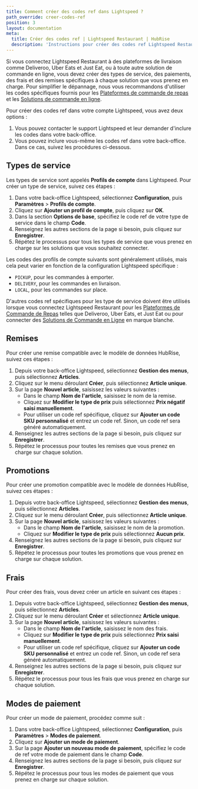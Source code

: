 ```yaml
---
title: Comment créer des codes ref dans Lightspeed ?
path_override: creer-codes-ref
position: 3
layout: documentation
meta:
  title: Créer des codes ref | Lightspeed Restaurant | HubRise
  description: 'Instructions pour créer des codes ref Lightspeed Restaurant requis pour que le logiciel de caisse fonctionne avec d''autres apps connectées (ex : plateforme de commande en ligne).'
---
```


Si vous connectez Lightspeed Restaurant à des plateformes de livraison comme Deliveroo, Uber Eats et Just Eat, ou à toute autre solution de commande en ligne, vous devez créer des types de service, des paiements, des frais et des remises spécifiques à chaque solution que vous prenez en charge. Pour simplifier le dépannage, nous vous recommandons d'utiliser les codes spécifiques fournis pour les [Plateformes de commande de repas](/apps/lightspeed-restaurant/food-ordering-platforms) et les [Solutions de commande en ligne](/apps/lightspeed-restaurant/online-ordering-solutions).

Pour créer des codes ref dans votre compte Lightspeed, vous avez deux options :

1. Vous pouvez contacter le support Lightspeed et leur demander d'inclure les codes dans votre back-office.
1. Vous pouvez inclure vous-même les codes ref dans votre back-office. Dans ce cas, suivez les procédures ci-dessous.

## Types de service

Les types de service sont appelés **Profils de compte** dans Lightspeed. Pour créer un type de service, suivez ces étapes :

1. Dans votre back-office Lightspeed, sélectionnez **Configuration**, puis **Paramètres** > **Profils de compte**.
1. Cliquez sur **Ajouter un profil de compte**, puis cliquez sur **OK**.
1. Dans la section **Options de base**, spécifiez le code ref de votre type de service dans le champ **Code**.
1. Renseignez les autres sections de la page si besoin, puis cliquez sur **Enregistrer**.
1. Répétez le processus pour tous les types de service que vous prenez en charge sur les solutions que vous souhaitez connecter.

Les codes des profils de compte suivants sont généralement utilisés, mais cela peut varier en fonction de la configuration Lightspeed spécifique :

- `PICKUP`, pour les commandes à emporter.
- `DELIVERY`, pour les commandes en livraison.
- `LOCAL`, pour les commandes sur place.

D'autres codes ref spécifiques pour les type de service doivent être utilisés lorsque vous connectez Lightspeed Restaurant pour les [Plateformes de Commande de Repas](/apps/lightspeed-restaurant/food-ordering-platforms) telles que Deliveroo, Uber Eats, et Just Eat ou pour connecter des [Solutions de Commande en Ligne](/apps/lightspeed-restaurant/online-ordering-solutions) en marque blanche.

## Remises

Pour créer une remise compatible avec le modèle de données HubRise, suivez ces étapes :

1. Depuis votre back-office Lightspeed, sélectionnez **Gestion des menus**, puis sélectionnez **Articles**.
1. Cliquez sur le menu déroulant **Créer**, puis sélectionnez **Article unique**.
1. Sur la page **Nouvel article**, saisissez les valeurs suivantes :
   - Dans le champ **Nom de l'article**, saisissez le nom de la remise.
   - Cliquez sur **Modifier le type de prix** puis sélectionnez **Prix négatif saisi manuellement**.
   - Pour utiliser un code ref spécifique, cliquez sur **Ajouter un code SKU personnalisé** et entrez un code ref. Sinon, un code ref sera généré automatiquement.
1. Renseignez les autres sections de la page si besoin, puis cliquez sur **Enregistrer**.
1. Répétez le processus pour toutes les remises que vous prenez en charge sur chaque solution.

## Promotions

Pour créer une promotion compatible avec le modèle de données HubRise, suivez ces étapes :

1. Depuis votre back-office Lightspeed, sélectionnez **Gestion des menus**, puis sélectionnez **Articles**.
1. Cliquez sur le menu déroulant **Créer**, puis sélectionnez **Article unique**.
1. Sur la page **Nouvel article**, saisissez les valeurs suivantes :
   - Dans le champ **Nom de l'article**, saisissez le nom de la promotion.
   - Cliquez sur **Modifier le type de prix** puis sélectionnez **Aucun prix**.
1. Renseignez les autres sections de la page si besoin, puis cliquez sur **Enregistrer**.
1. Répétez le processus pour toutes les promotions que vous prenez en charge sur chaque solution.

## Frais

Pour créer des frais, vous devez créer un article en suivant ces étapes :

1. Depuis votre back-office Lightspeed, sélectionnez **Gestion des menus**, puis sélectionnez **Articles**.
1. Cliquez sur le menu déroulant **Créer** et sélectionnez **Article unique**.
1. Sur la page **Nouvel article**, saisissez les valeurs suivantes :
   - Dans le champ **Nom de l'article**, saisissez le nom des frais.
   - Cliquez sur **Modifier le type de prix** puis sélectionnez **Prix saisi manuellement**.
   - Pour utiliser un code ref spécifique, cliquez sur **Ajouter un code SKU personnalisé** et entrez un code ref. Sinon, un code ref sera généré automatiquement.
1. Renseignez les autres sections de la page si besoin, puis cliquez sur **Enregistrer**.
1. Répétez le processus pour tous les frais que vous prenez en charge sur chaque solution.

## Modes de paiement

Pour créer un mode de paiement, procédez comme suit :

1. Dans votre back-office Lightspeed, sélectionnez **Configuration**, puis **Paramètres** > **Modes de paiement**.
1. Cliquez sur **Ajouter un mode de paiement**.
1. Sur la page **Ajouter un nouveau mode de paiement**, spécifiez le code de ref votre mode de paiement dans le champ **Code**.
1. Renseignez les autres sections de la page si besoin, puis cliquez sur **Enregistrer**.
1. Répétez le processus pour tous les modes de paiement que vous prenez en charge sur chaque solution.
